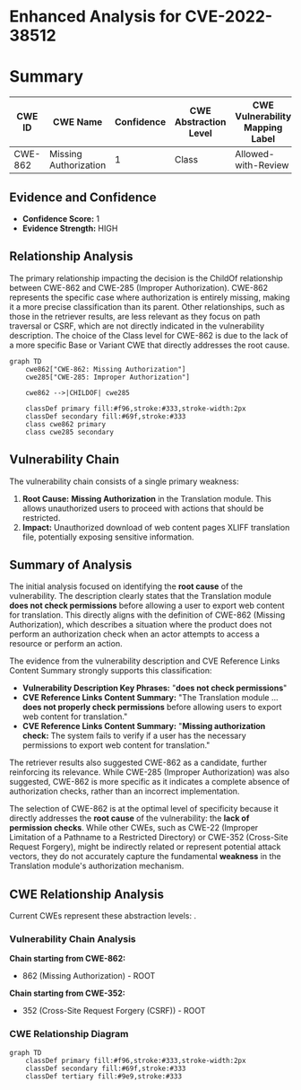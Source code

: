 # Enhanced Analysis for CVE-2022-38512

# Summary
| CWE ID | CWE Name | Confidence | CWE Abstraction Level | CWE Vulnerability Mapping Label | CWE-Vulnerability Mapping Notes |
|---|---|---|---|---|---|
| CWE-862 | Missing Authorization | 1 | Class | Allowed-with-Review | Primary CWE |

## Evidence and Confidence

*   **Confidence Score:** 1
*   **Evidence Strength:** HIGH

## Relationship Analysis
The primary relationship impacting the decision is the ChildOf relationship between CWE-862 and CWE-285 (Improper Authorization). CWE-862 represents the specific case where authorization is entirely missing, making it a more precise classification than its parent. Other relationships, such as those in the retriever results, are less relevant as they focus on path traversal or CSRF, which are not directly indicated in the vulnerability description. The choice of the Class level for CWE-862 is due to the lack of a more specific Base or Variant CWE that directly addresses the root cause.

```mermaid
graph TD
    cwe862["CWE-862: Missing Authorization"]
    cwe285["CWE-285: Improper Authorization"]

    cwe862 -->|CHILDOF| cwe285

    classDef primary fill:#f96,stroke:#333,stroke-width:2px
    classDef secondary fill:#69f,stroke:#333
    class cwe862 primary
    class cwe285 secondary
```

## Vulnerability Chain
The vulnerability chain consists of a single primary weakness:
1.  **Root Cause:** **Missing Authorization** in the Translation module. This allows unauthorized users to proceed with actions that should be restricted.
2.  **Impact:** Unauthorized download of web content pages XLIFF translation file, potentially exposing sensitive information.

## Summary of Analysis
The initial analysis focused on identifying the **root cause** of the vulnerability. The description clearly states that the Translation module **does not check permissions** before allowing a user to export web content for translation. This directly aligns with the definition of CWE-862 (Missing Authorization), which describes a situation where the product does not perform an authorization check when an actor attempts to access a resource or perform an action.

The evidence from the vulnerability description and CVE Reference Links Content Summary strongly supports this classification:

*   **Vulnerability Description Key Phrases:** "**does not check permissions**"
*   **CVE Reference Links Content Summary:** "The Translation module ... **does not properly check permissions** before allowing users to export web content for translation."
*   **CVE Reference Links Content Summary:** "**Missing authorization check:** The system fails to verify if a user has the necessary permissions to export web content for translation."

The retriever results also suggested CWE-862 as a candidate, further reinforcing its relevance. While CWE-285 (Improper Authorization) was also suggested, CWE-862 is more specific as it indicates a complete absence of authorization checks, rather than an incorrect implementation.

The selection of CWE-862 is at the optimal level of specificity because it directly addresses the **root cause** of the vulnerability: the **lack of permission checks**. While other CWEs, such as CWE-22 (Improper Limitation of a Pathname to a Restricted Directory) or CWE-352 (Cross-Site Request Forgery), might be indirectly related or represent potential attack vectors, they do not accurately capture the fundamental **weakness** in the Translation module's authorization mechanism.


## CWE Relationship Analysis

Current CWEs represent these abstraction levels: .


### Vulnerability Chain Analysis

**Chain starting from CWE-862:**
- 862 (Missing Authorization) - ROOT


**Chain starting from CWE-352:**
- 352 (Cross-Site Request Forgery (CSRF)) - ROOT



### CWE Relationship Diagram

```mermaid
graph TD
    classDef primary fill:#f96,stroke:#333,stroke-width:2px
    classDef secondary fill:#69f,stroke:#333
    classDef tertiary fill:#9e9,stroke:#333
```